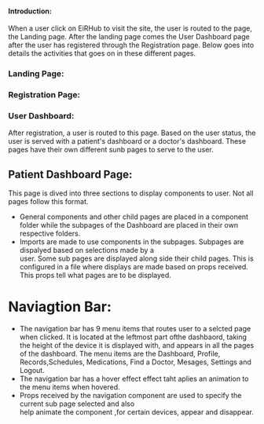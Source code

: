 #### Introduction:     
When a user click on EiRHub to visit the site, the user is routed to the page, the Landing page. After the landing page comes the User Dashboard page after the user has registered through the Registration page.
Below goes into details the activities that goes on in these different pages.   

### Landing Page:      

### Registration Page:  

### User Dashboard:
After registration, a user is routed to this page. Based on the user status, the user is served with a patient's dashboard or a doctor's dashboard.
These pages have their own different sunb pages to serve to the user.
## Patient Dashboard Page:  
This page is dived into three sections to display components to user. Not all pages follow this format.
-  General components and other child pages are placed in a component folder while the subpages of the 
   Dashboard are placed in their own respective folders. 
-  Imports are made to use components in the subpages. Subpages are dispalyed based on selections made by a   
   user. Some sub pages are displayed along side their child pages. This is configured in a file where displays are made based on props received. This props tell what pages are to be displayed.
# Naviagtion  Bar:
   -  The navigation bar has 9 menu items that routes user to a selcted page when clicked. It is located at 
      the leftmost part ofthe dashbaord, taking the height of the device it is displayed with, and appears in all the pages of the dashboard. The menu items are the Dashboard, Profile, Records,Schedules, Medications, Find a Doctor, Mesages, Settings and Logout.
   -  The navigation bar has a hover effect effect taht aplies an animation to the menu items when hovered.
   -  Props received by the navigation component are used to specify the current sub page selected and also    
      help animate the component ,for certain devices, appear and disappear.



